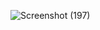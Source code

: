 ![Screenshot (197)](https://github.com/webDeveloperSilambu/fullstack/assets/97620286/b7f4ca0c-7ca3-4782-a672-3cce0e95e082)
